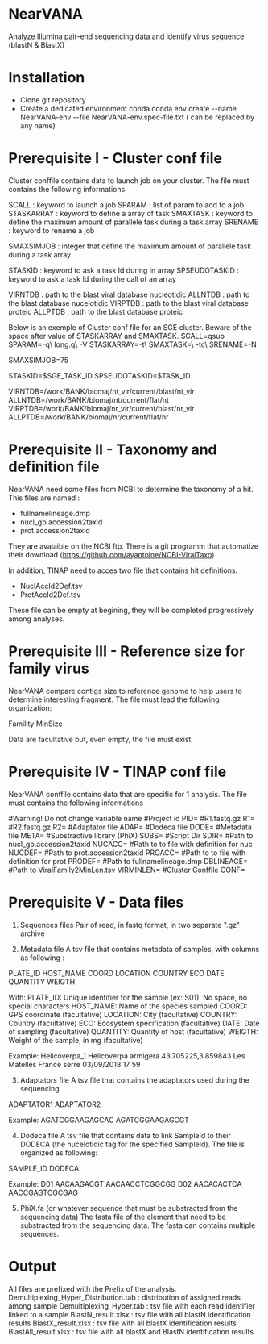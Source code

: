 # NearVANA
Analyze Illumina pair-end sequencing data and identify virus sequence (blastN &amp; BlastX)

# Installation
- Clone git repository
- Create a dedicated environment conda
conda env create --name NearVANA-env --file NearVANA-env.spec-file.txt
(<NearVANA-env> can be replaced by any name)

# Prerequisite I - Cluster conf file
Cluster conffile contains data to launch job on your cluster. The file must contains the following informations

SCALL : keyword to launch a job
SPARAM : list of param to add to a job
STASKARRAY : keyword to define a array of task
SMAXTASK : keyword to define the maximum amount of parallele task during a task array
SRENAME : keyword to rename a job

SMAXSIMJOB : integer that define the maximum amount of parallele task during a task array

STASKID : keyword to ask a task Id during in array
SPSEUDOTASKID : keyword to ask a task Id during the call of an array

VIRNTDB : path to the blast viral database nucleotidic
ALLNTDB : path to the blast database nucelotidic
VIRPTDB : path to the blast viral database proteic
ALLPTDB : path to the blast database proteic

Below is an exemple of Cluster conf file for an SGE cluster. Beware of the space after value of STASKARRAY and SMAXTASK.
SCALL=qsub
SPARAM=-q\ long.q\ -V
STASKARRAY=-t\ 
SMAXTASK=\ -tc\ 
SRENAME=-N

SMAXSIMJOB=75

STASKID=$SGE_TASK_ID
SPSEUDOTASKID=\$TASK_ID

VIRNTDB=/work/BANK/biomaj/nt_vir/current/blast/nt_vir
ALLNTDB=/work/BANK/biomaj/nt/current/flat/nt
VIRPTDB=/work/BANK/biomaj/nr_vir/current/blast/nr_vir
ALLPTDB=/work/BANK/biomaj/nr/current/flat/nr

# Prerequisite II - Taxonomy and definition file
NearVANA need some files from NCBI to determine the taxonomy of a hit. This files are named :
- fullnamelineage.dmp
- nucl_gb.accession2taxid
- prot.accession2taxid

They are avalaible on the NCBI ftp. There is a git programm that automatize their download (https://github.com/ayantoine/NCBI-ViralTaxo)

In addition, TINAP need to acces two file that contains hit definitions.
- NuclAccId2Def.tsv
- ProtAccId2Def.tsv

These file can be empty at begining, they will be completed progressively among analyses.

# Prerequisite III - Reference size for family virus
NearVANA compare contigs size to reference genome to help users to determine interesting fragment. The file must lead the following organization:

Famility MinSize

Data are facultative but, even empty, the file must exist.

# Prerequisite IV - TINAP conf file
NearVANA conffile contains data that are specific for 1 analysis. The file must contains the following informations

#Warning! Do not change variable name
#Project id
PID=
#R1.fastq.gz
R1=
#R2.fastq.gz
R2=
#Adaptator file
ADAP=
#Dodeca file
DODE=
#Metadata file
META=
#Substractive library (PhiX)
SUBS=
#Script Dir
SDIR=
#Path to nucl_gb.accession2taxid
NUCACC=
#Path to to file with definition for nuc
NUCDEF=
#Path to prot.accession2taxid
PROACC=
#Path to to file with definition for prot
PRODEF=
#Path to fullnamelineage.dmp
DBLINEAGE=
#Path to ViralFamily2MinLen.tsv
VIRMINLEN=
#Cluster Conffile
CONF=


# Prerequisite V - Data files
1) Sequences files
Pair of read, in fastq format, in two separate ".gz" archive

2) Metadata file
A tsv file that contains metadata of samples, with columns as following :

PLATE_ID HOST_NAME COORD LOCATION COUNTRY ECO DATE QUANTITY WEIGTH

With:
PLATE_ID: Unique identifier for the sample (ex: S01). No space, no special characters
HOST_NAME: Name of the species sampled
COORD: GPS coordinate (facultative)
LOCATION: City (facultative)
COUNTRY: Country (facultative)
ECO: Ecosystem specification (facultative)
DATE: Date of sampling (facultative)
QUANTITY: Quantity of host (facultative)
WEIGTH: Weight of the sample, in mg (facultative)

Example:
Helicoverpa_1	Helicoverpa armigera	43.705225,3.859843	Les Matelles	France	serre	03/09/2018	17 59

3) Adaptators file
A tsv file that contains the adaptators used during the sequencing

ADAPTATOR1 ADAPTATOR2

Example:
AGATCGGAAGAGCAC	AGATCGGAAGAGCGT

4) Dodeca file
A tsv file that contains data to link SampleId to their DODECA (the nucelotidic tag for the specified SampleId). 
The file is organized as following:

SAMPLE_ID DODECA

Example:
D01	AACAAGACGT	AACAACCTCGGCGG
D02	AACACACTCA	AACCGAGTCGCGAG

5) PhiX.fa (or whatever sequence that must be substracted from the sequencing data)
The fasta file of the element that need to be substracted from the sequencing data. The fasta can contains multiple sequences.

# Output
All files are prefixed with the Prefix of the analysis.
Demultiplexing_Hyper_Distribution.tab : distribution of assigned reads among sample
Demultiplexing_Hyper.tab : tsv file with each read identifier linked to a sample
BlastN_result.xlsx : tsv file with all blastN identification results
BlastX_result.xlsx : tsv file with all blastX identification results
BlastAll_result.xlsx : tsv file with all blastX and BlastN identification results
